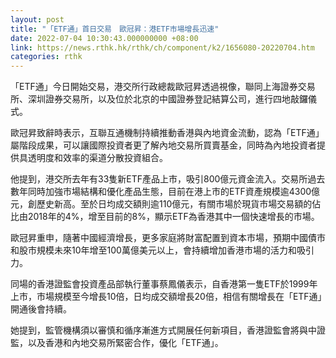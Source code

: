```yaml
---
layout: post
title: "「ETF通」首日交易　歐冠昇：港ETF市場增長迅速"
date: 2022-07-04 10:30:43.000000000 +08:00
link: https://news.rthk.hk/rthk/ch/component/k2/1656080-20220704.htm
categories: rthk
---
```


「ETF通」今日開始交易，港交所行政總裁歐冠昇透過視像，聯同上海證券交易所、深圳證券交易所，以及位於北京的中國證券登記結算公司，進行四地敲鑼儀式。

歐冠昇致辭時表示，互聯互通機制持續推動香港與內地資金流動，認為「ETF通」屬階段成果，可以讓國際投資者更了解內地交易所買賣基金，同時為內地投資者提供具透明度和效率的渠道分散投資組合。

他提到，港交所去年有33隻新ETF產品上市，吸引800億元資金流入。交易所過去數年同時加強市場結構和優化產品生態，目前在港上市的ETF資產規模逾4300億元，創歷史新高。至於日均成交額則逾110億元，有關市場於現貨市場交易額的佔比由2018年的4%，增至目前的8%，顯示ETF為香港其中一個快速增長的市場。

歐冠昇重申，隨著中國經濟增長，更多家庭將財富配置到資本市場，預期中國債市和股市規模未來10年增至100萬億美元以上，會持續增加香港市場的活力和吸引力。

同場的香港證監會投資產品部執行董事蔡鳳儀表示，自香港第一隻ETF於1999年上市，市場規模至今增長10倍，日均成交額增長20倍，相信有關增長在「ETF通」開通後會持續。

她提到，監管機構須以審慎和循序漸進方式開展任何新項目，香港證監會將與中證監，以及香港和內地交易所緊密合作，優化「ETF通」。

